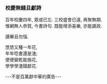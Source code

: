 ### 校慶無錢且獻詩

百年校慶四年, 眾或已忘. 三校盛會已遠, 再聚無期.  
惟網無人恭賀, 今書詩句. 既能增添喜樂, 亦能諷政.

讀畢且勿惱.

悠悠又種一年花,  
年年唸書還是渣;  
便便變乾能施花,  
學學學渣錢獻花.

---不是百萬獻中華的廣告---

